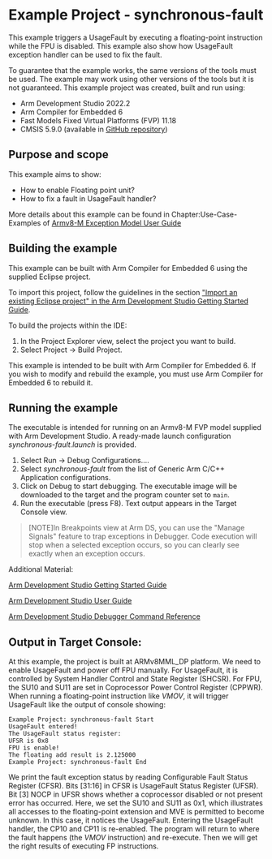 # Example Project - synchronous-fault

This example triggers a UsageFault by executing a floating-point instruction while the FPU is disabled. This example also show how UsageFault exception handler can be used to fix the fault.

To guarantee that the example works, the same versions of the tools must be used. The example may work using other versions of the tools but it is not guaranteed. This example project was created, built and run using:

- Arm Development Studio 2022.2
- Arm Compiler for Embedded 6
- Fast Models Fixed Virtual Platforms (FVP) 11.18
- CMSIS 5.9.0 (available in [GitHub repository](https://github.com/ARM-software/CMSIS_5))

## Purpose and scope

This example aims to show:

- How to enable Floating point unit?
- How to fix a fault in UsageFault handler?

More details about this example can be found in Chapter:Use-Case-Examples of [Armv8-M Exception Model User Guide](https://developer.arm.com/documentation/107706/latest/)

## Building the example

This example can be built with Arm Compiler for Embedded 6 using the supplied Eclipse project.

To import this project, follow the guidelines in the section ["Import an existing Eclipse project" in the Arm Development Studio Getting Started Guide](https://developer.arm.com/documentation/101469/2022-1/Projects-and-examples-in-Arm-Development-Studio/Importing-and-exporting-projects/Import-an-existing-Eclipse-project?lang=en). 

To build the projects within the IDE:

1. In the Project Explorer view, select the project you want to build.
2. Select Project → Build Project.

This example is intended to be built with Arm Compiler for Embedded 6. If you wish to modify and rebuild the example, you must use Arm Compiler for Embedded 6 to rebuild it.

## Running the example

The executable is intended for running on an Armv8-M FVP model supplied with Arm Development Studio. A ready-made launch configuration *synchronous-fault.launch* is provided.

1. Select Run → Debug Configurations....
2. Select *synchronous-fault* from the list of Generic Arm C/C++ Application configurations.
3. Click on Debug to start debugging. The executable image will be downloaded to the target and the program counter set to `main`.
4. Run the executable (press F8). Text output appears in the Target Console view.

> [NOTE]In Breakpoints view at Arm DS, you can use the "Manage Signals" feature to trap exceptions in Debugger. Code execution will stop when a selected exception occurs, so you can clearly see exactly when an exception occurs. 

Additional Material:

[Arm Development Studio Getting Started Guide](https://developer.arm.com/documentation/101469)

[Arm Development Studio User Guide](https://developer.arm.com/documentation/101470)

[Arm Development Studio Debugger Command Reference](https://developer.arm.com/documentation/101471)

## Output in Target Console:

At this example, the project is built at ARMv8MML_DP platform. We need to enable UsageFault and power off FPU manually. For UsageFault, it is controlled by System Handler Control and State Register (SHCSR). For FPU, the SU10 and SU11 are set in Coprocessor Power Control Register (CPPWR). When running a floating-point instruction like *VMOV*, it will trigger UsageFault like the output of console showing:


```
Example Project: synchronous-fault Start
UsageFault entered!
The UsageFault status register:      
UFSR is 0x8 
FPU is enable!
The floating add result is 2.125000 
Example Project: synchronous-fault End 
```

We print the fault exception status by reading Configurable Fault Status Register (CFSR). Bits [31:16] in CFSR is UsageFault Status Register (UFSR). Bit [3] NOCP in UFSR shows whether a coprocessor disabled or not present error has occurred. Here, we set the SU10 and SU11 as 0x1, which illustrates all accesses to the floating-point extension and MVE is permitted to become unknown. In this case, it notices the UsageFault.
Entering the UsageFault handler, the CP10 and CP11 is re-enabled. The program will return to where the fault happens (the *VMOV* instruction) and re-execute. 
Then we will get the right results of executing FP instructions.


